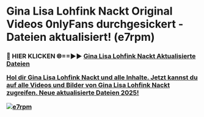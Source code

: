 # Gina Lisa Lohfink Nackt Original Videos 0nlyFans durchgesickert - Dateien aktualisiert! (e7rpm)

<h3>🔴 HIER KLICKEN 🌐==►► <a href="https://tinyurl.com/h6vf6nb8" rel="nofollow">Gina Lisa Lohfink Nackt Aktualisierte Dateien

Hol dir Gina Lisa Lohfink Nackt und alle Inhalte. Jetzt kannst du auf alle Videos und Bilder von Gina Lisa Lohfink Nackt zugreifen. Neue aktualisierte Dateien 2025!

[![e7rpm](https://i.imgur.com/sD4kR3V.gif)](https://tinyurl.com/h6vf6nb8)

